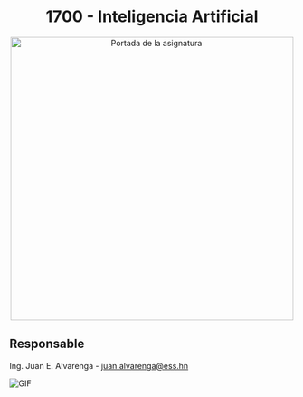 
<div align="center">

  # 1700 - Inteligencia Artificial
  
  <img aling="right" src = "https://campusvirtual.unah.edu.hn/pluginfile.php/2037745/course/overviewfiles/tarjeta%20IA.png" alt="Portada de la asignatura" width=500/>
</div>

## Responsable

Ing. Juan E. Alvarenga - juan.alvarenga@ess.hn

<img  alt="GIF" src="https://raw.githubusercontent.com/haoruilee/haoruilee/master/pic/pusheencode.gif" />
